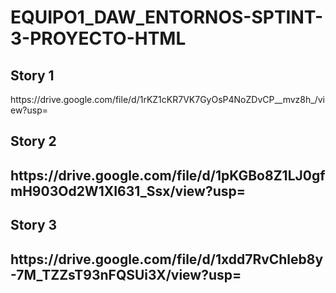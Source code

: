 # EQUIPO1_DAW_ENTORNOS-SPTINT-3-PROYECTO-HTML

<h2> Story 1 </h2>
https://drive.google.com/file/d/1rKZ1cKR7VK7GyOsP4NoZDvCP__mvz8h_/view?usp=

<h2> Story 2 <h2>
https://drive.google.com/file/d/1pKGBo8Z1LJ0gfmH903Od2W1XI631_Ssx/view?usp=
  
<h2> Story 3 <h2>
https://drive.google.com/file/d/1xdd7RvChleb8y-7M_TZZsT93nFQSUi3X/view?usp=
